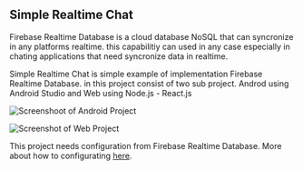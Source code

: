 ## Simple Realtime Chat

Firebase Realtime Database is a cloud database NoSQL that can syncronize in any platforms realtime. this capabilitiy can used in any case especially in chating applications that need syncronize data in realtime.

Simple Realtime Chat is simple example of implementation Firebase Realtime Database. in this project consist of two sub project. Androd using Android Studio and Web using Node.js - React.js

![Screenshoot of Android Project](https://i.imgur.com/DAtJrMx.jpg)

![Screenshot of Web Project](https://i.imgur.com/qdDyEO2.png)

This project needs configuration from Firebase Realtime Database. More about how to configurating [here](https://firebase.google.com/docs/database/?gclid=CjwKCAiAhc7yBRAdEiwAplGxX_GAGFkWe8onSBzq3dfg8Aa6PinIreTELaBt-D-sup9tRFAxExTgyBoC3c8QAvD_BwE).